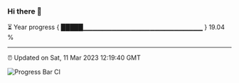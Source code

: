 ### Hi there 👋

⏳ Year progress { █████▁▁▁▁▁▁▁▁▁▁▁▁▁▁▁▁▁▁▁▁▁▁▁▁▁ } 19.04 %

---

⏰ Updated on Sat, 11 Mar 2023 12:19:40 GMT

![Progress Bar CI](https://github.com/liununu/liununu/workflows/Progress%20Bar%20CI/badge.svg)

